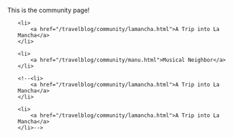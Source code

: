 This is the community page!

<ol>
	
	<li>
		<a href="/travelblog/community/lamancha.html">A Trip into La Mancha</a>
	</li>

	<li>
		<a href="/travelblog/community/manu.html">Musical Neighbor</a>
	</li>

	<!--<li>
		<a href="/travelblog/community/lamancha.html">A Trip into La Mancha</a>
	</li>

	<li>
		<a href="/travelblog/community/lamancha.html">A Trip into La Mancha</a>
	</li>-->


</ol>
